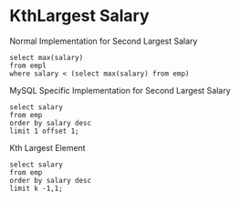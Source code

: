 # KthLargest Salary 

Normal Implementation for Second Largest Salary 
```text
select max(salary) 
from empl
where salary < (select max(salary) from emp)
```

MySQL Specific Implementation for Second Largest Salary 

```text
select salary 
from emp
order by salary desc
limit 1 offset 1;
```

Kth Largest Element 
```text
select salary
from emp 
order by salary desc
limit k -1,1;
```